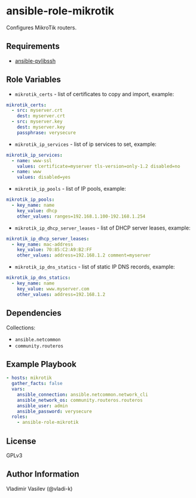 ansible-role-mikrotik
====

Configures MikroTik routers.

Requirements
------------

* [ansible-pylibssh](https://pypi.org/project/ansible-pylibssh/)

Role Variables
--------------

* `mikrotik_certs` - list of certificates to copy and import, example:
```yaml
mikrotik_certs:
  - src: myserver.crt
    dest: myserver.crt
  - src: myserver.key
    dest: myserver.key
    passphrase: verysecure
```
* `mikrotik_ip_services` - list of ip services to set, example:
```yaml
mikrotik_ip_services:
  - name: www-ssl
    values: certificate=myserver tls-version=only-1.2 disabled=no
  - name: www
    values: disabled=yes
```
* `mikrotik_ip_pools` - list of IP pools, example:
```yaml
mikrotik_ip_pools:
  - key_name: name
    key_value: dhcp
    other_values: ranges=192.168.1.100-192.168.1.254
```
* `mikrotik_ip_dhcp_server_leases` - list of DHCP server leases, example:
```yaml
mikrotik_ip_dhcp_server_leases:
  - key_name: mac-address
    key_value: 70:85:C2:A9:B2:FF
    other_values: address=192.168.1.2 comment=myserver
```
* `mikrotik_ip_dns_statics` - list of static IP DNS records, example:
```yaml
mikrotik_ip_dns_statics:
  - key_name: name
    key_value: www.myserver.com
    other_values: address=192.168.1.2
```

Dependencies
------------

Collections:

* `ansible.netcommon`
* `community.routeros`


Example Playbook
----------------

```yaml
- hosts: mikrotik
  gather_facts: false
  vars:
    ansible_connection: ansible.netcommon.network_cli
    ansible_network_os: community.routeros.routeros
    ansible_user: admin
    ansible_password: verysecure
  roles:
    - ansible-role-mikrotik
```

License
-------

GPLv3

Author Information
------------------

Vladimir Vasilev (@vladi-k)
